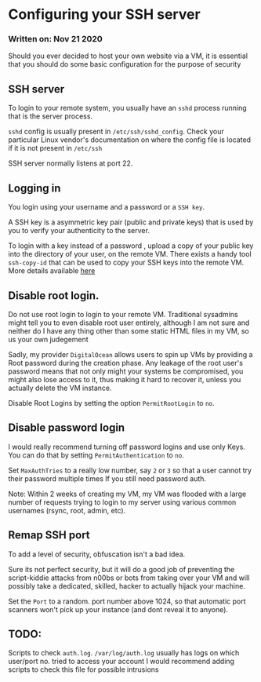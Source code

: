 # Configuring your SSH server

### Written on: Nov 21 2020

Should you ever decided to host your own website via a VM, 
it is essential that you should do some basic configuration
for the purpose of security

## SSH server
To login to your remote system, you usually have an `sshd` process running
that is the server process. 

`sshd` config is usually present in `/etc/ssh/sshd_config`.
Check your particular Linux vendor's documentation on where the config file
is located if it is not present in `/etc/ssh`

SSH server normally listens at port 22.

## Logging in 

You login using your username and a password or a `SSH key`.

A SSH key is a asymmetric key pair (public and private keys) that is used
by you to verify your authenticity to the server.

To login with a key instead of a password , upload a copy of your public key
into the directory of your user, on the remote VM.
There exists a handy tool `ssh-copy-id` that can be used to copy your SSH keys 
into the remote VM. More details available [here](https://linuxhandbook.com/add-ssh-public-key-to-server/)

## Disable root login.

Do not use root login to login to your remote VM.
Traditional sysadmins might tell you to even disable root user entirely,
although I am not sure and neither do I have any thing other than some static HTML files
in my VM, so us your own judegement

Sadly, my provider `DigitalOcean` allows users to spin up VMs by providing a Root password during 
the creation phase. Any leakage of the root user's password means that not only might your systems be compromised, you 
might also lose access to it, thus making it hard to recover it, unless you actually delete the VM instance. 

Disable Root Logins by setting the option `PermitRootLogin` to `no`.

## Disable password login

I would really recommend turning off password logins and use only Keys.
You can do that by setting `PermitAuthentication` to `no`.

Set `MaxAuthTries` to a really low number, say `2` or `3` so that a user cannot try their password multiple times
If you still need password auth.

Note: Within 2 weeks of creating my VM, my VM was flooded with a large number of requests
trying to login to my server using various common usernames (rsync, root, admin, etc). 

## Remap SSH port

To add a level of security, obfuscation isn't a bad idea.

Sure its not perfect security, but it will do a good job of preventing the script-kiddie attacks
from n00bs or bots from taking over your VM and will possibly take a dedicated, skilled,
hacker to actually hijack your machine.

Set the `Port` to a random. port number above 1024, so that automatic port scanners won't pick up your
instance (and dont reveal it to anyone).

## TODO:
Scripts to check `auth.log`. `/var/log/auth.log` usually has logs on which user/port no. tried to access your account
I would recommend adding scripts to check this file for possible  intrusions
